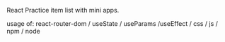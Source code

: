 React Practice item list with mini apps.

usage of: react-router-dom / useState / useParams /useEffect / css / js / npm / node

